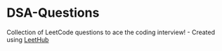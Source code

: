 # DSA-Questions
Collection of LeetCode questions to ace the coding interview! - Created using [LeetHub](https://github.com/QasimWani/LeetHub)
